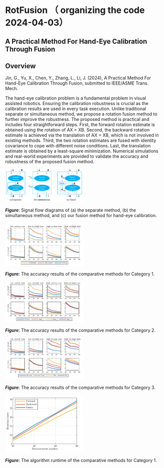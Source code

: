# RotFusion （ organizing the code 2024-04-03）

## A Practical Method For Hand-Eye Calibration Through Fusion

## Overview
Jin, G., Yu, X., Chen, Y., Zhang, L., Li, J. (2024), A Practical Method For Hand-Eye Calibration Through Fusion, submitted to IEEE/ASME Trans. Mech.

The hand-eye calibration problem is a fundamental problem in visual assisted robotics. Ensuring the calibration robustness is crucial as the calibration results are used in every task execution. Unlike traditional separate or simultaneous method, we propose a rotation fusion method to further improve the robustness. The proposed method is practical and includes four straightforward steps. First, the forward rotation estimate is obtained using the rotation of AX = XB. Second, the backward rotation estimate is achieved via the translation of AX = XB, which is not involved in existing methods. Third, the two rotation estimates are fused with identity covariance to cope with different noise conditions. Last, the translation estimate is obtained by a least-square minimization. Numerical simulations and real-world experiments are provided to validate the accuracy and robustness of the proposed fusion method. 

<img src="figure/png1.PNG" width="50%">

**_Figure_**: Signal flow diagrams of (a) the separate method, (b) the simultaneous method, and (c) our fusion method for hand-eye calibration.



<img src="figure/png2.PNG" width="50%">

**_Figure_**: The accuracy results of the comparative methods for Category 1.



<img src="figure/png3.PNG" width="50%">

**_Figure_**: The accuracy results of the comparative methods for Category 2.



<img src="figure/png4.PNG" width="50%">

**_Figure_**: The accuracy results of the comparative methods for Category 3.


<img src="figure/png5.PNG" width="50%">

**_Figure_**: The algorithm runtime of the comparative methods for Category 1.
